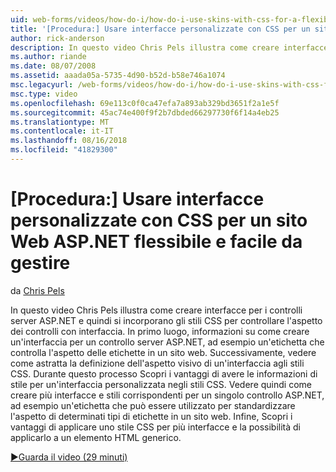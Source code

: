 ```yaml
---
uid: web-forms/videos/how-do-i/how-do-i-use-skins-with-css-for-a-flexible-and-maintainable-aspnet-web-site
title: '[Procedura:] Usare interfacce personalizzate con CSS per un sito Web ASP.NET flessibile e gestibile | Microsoft Docs'
author: rick-anderson
description: In questo video Chris Pels illustra come creare interfacce per i controlli server ASP.NET e quindi si incorporano gli stili CSS per controllare l'aspetto di Contr dotata di interfaccia....
ms.author: riande
ms.date: 08/07/2008
ms.assetid: aaada05a-5735-4d90-b52d-b58e746a1074
msc.legacyurl: /web-forms/videos/how-do-i/how-do-i-use-skins-with-css-for-a-flexible-and-maintainable-aspnet-web-site
msc.type: video
ms.openlocfilehash: 69e113c0f0ca47efa7a893ab329bd3651f2a1e5f
ms.sourcegitcommit: 45ac74e400f9f2b7dbded66297730f6f14a4eb25
ms.translationtype: MT
ms.contentlocale: it-IT
ms.lasthandoff: 08/16/2018
ms.locfileid: "41829300"
---
```

<a name="how-do-i-use-skins-with-css-for-a-flexible-and-maintainable-aspnet-web-site"></a>[Procedura:] Usare interfacce personalizzate con CSS per un sito Web ASP.NET flessibile e facile da gestire
====================
da [Chris Pels](https://twitter.com/chrispels)

In questo video Chris Pels illustra come creare interfacce per i controlli server ASP.NET e quindi si incorporano gli stili CSS per controllare l'aspetto dei controlli con interfaccia. In primo luogo, informazioni su come creare un'interfaccia per un controllo server ASP.NET, ad esempio un'etichetta che controlla l'aspetto delle etichette in un sito web. Successivamente, vedere come astratta la definizione dell'aspetto visivo di un'interfaccia agli stili CSS. Durante questo processo Scopri i vantaggi di avere le informazioni di stile per un'interfaccia personalizzata negli stili CSS. Vedere quindi come creare più interfacce e stili corrispondenti per un singolo controllo ASP.NET, ad esempio un'etichetta che può essere utilizzato per standardizzare l'aspetto di determinati tipi di etichette in un sito web. Infine, Scopri i vantaggi di applicare uno stile CSS per più interfacce e la possibilità di applicarlo a un elemento HTML generico.

[&#9654;Guarda il video (29 minuti)](https://channel9.msdn.com/Blogs/ASP-NET-Site-Videos/how-do-i-use-skins-with-css-for-a-flexible-and-maintainable-aspnet-web-site)
